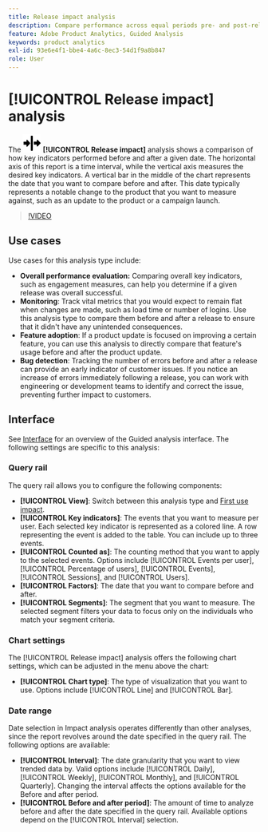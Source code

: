 ```yaml
---
title: Release impact analysis
description: Compare performance across equal periods pre- and post-release.
feature: Adobe Product Analytics, Guided Analysis
keywords: product analytics
exl-id: 93e6e4f1-bbe4-4a6c-8ec3-54d1f9a8b847
role: User
---
```

# [!UICONTROL Release impact] analysis

The ![Release](/help/assets/icons/Release.svg) **[!UICONTROL Release impact]** analysis shows a comparison of how key indicators performed before and after a given date. The horizontal axis of this report is a time interval, while the vertical axis measures the desired key indicators. A vertical bar in the middle of the chart represents the date that you want to compare before and after. This date typically represents a notable change to the product that you want to measure against, such as an update to the product or a campaign launch.

>[!VIDEO](https://video.tv.adobe.com/v/3421665/?learn=on)

## Use cases

Use cases for this analysis type include:

* **Overall performance evaluation:** Comparing overall key indicators, such as engagement measures, can help you determine if a given release was overall successful.
* **Monitoring**: Track vital metrics that you would expect to remain flat when changes are made, such as load time or number of logins. Use this analysis type to compare them before and after a release to ensure that it didn't have any unintended consequences.
* **Feature adoption**: If a product update is focused on improving a certain feature, you can use this analysis to directly compare that feature's usage before and after the product update.
* **Bug detection**: Tracking the number of errors before and after a release can provide an early indicator of customer issues. If you notice an increase of errors immediately following a release, you can work with engineering or development teams to identify and correct the issue, preventing further impact to customers.

## Interface

See [Interface](../overview.md#interface) for an overview of the Guided analysis interface. The following settings are specific to this analysis:

### Query rail

The query rail allows you to configure the following components:

* **[!UICONTROL View]**: Switch between this analysis type and [First use impact](first-use-impact.md).
* **[!UICONTROL Key indicators]**: The events that you want to measure per user. Each selected key indicator is represented as a colored line. A row representing the event is added to the table. You can include up to three events.
* **[!UICONTROL Counted as]**: The counting method that you want to apply to the selected events. Options include [!UICONTROL Events per user], [!UICONTROL Percentage of users], [!UICONTROL Events], [!UICONTROL Sessions], and [!UICONTROL Users].
* **[!UICONTROL Factors]**: The date that you want to compare before and after.
* **[!UICONTROL Segments]**: The segment that you want to measure. The selected segment filters your data to focus only on the individuals who match your segment criteria.

### Chart settings

The [!UICONTROL Release impact] analysis offers the following chart settings, which can be adjusted in the menu above the chart:

* **[!UICONTROL Chart type]**: The type of visualization that you want to use. Options include [!UICONTROL Line] and [!UICONTROL Bar].

### Date range

Date selection in Impact analysis operates differently than other analyses, since the report revolves around the date specified in the query rail. The following options are available:

* **[!UICONTROL Interval]**: The date granularity that you want to view trended data by. Valid options include [!UICONTROL Daily], [!UICONTROL Weekly], [!UICONTROL Monthly], and [!UICONTROL Quarterly]. Changing the interval affects the options available for the Before and after period.
* **[!UICONTROL Before and after period]**: The amount of time to analyze before and after the date specified in the query rail. Available options depend on the [!UICONTROL Interval] selection.
